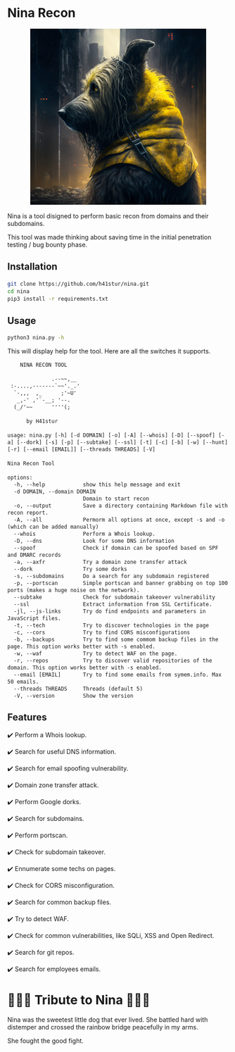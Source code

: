 # Nina Recon

<center><img src="https://raw.githubusercontent.com/h41stur/nina/main/src/nina.jpeg" alt="Nina" width="400"></center>

Nina is a tool disigned to perform basic recon from domains and their subdomains.

This tool was made thinking about saving time in the initial penetration testing / bug bounty phase.

## Installation

```bash
git clone https://github.com/h41stur/nina.git
cd nina
pip3 install -r requirements.txt
```

## Usage

```bash
python3 nina.py -h
```

This will display help for the tool. Here are all the switches it supports.

```
    NINA RECON TOOL

              .--~~,__
 :-....,-------`~~'._.'
  `-,,,  ,_      ;'~U'
   _,-' ,'`-__; '--.
  (_/'~~      ''''(;

      by H41stur

usage: nina.py [-h] [-d DOMAIN] [-o] [-A] [--whois] [-D] [--spoof] [-a] [--dork] [-s] [-p] [--subtake] [--ssl] [-t] [-c] [-b] [-w] [--hunt] [-r] [--email [EMAIL]] [--threads THREADS] [-V]

Nina Recon Tool

options:
  -h, --help            show this help message and exit
  -d DOMAIN, --domain DOMAIN
                        Domain to start recon
  -o, --output          Save a directory containing Markdown file with recon report.
  -A, --all             Permorm all options at once, except -s and -o (which can be added manually)
  --whois               Perform a Whois lookup.
  -D, --dns             Look for some DNS information
  --spoof               Check if domain can be spoofed based on SPF and DMARC records
  -a, --axfr            Try a domain zone transfer attack
  --dork                Try some dorks
  -s, --subdomains      Do a search for any subdomain registered
  -p, --portscan        Simple portscan and banner grabbing on top 100 ports (makes a huge noise on the network).
  --subtake             Check for subdomain takeover vulnerability
  --ssl                 Extract information from SSL Certificate.
  -jl, --js-links       Try do find endpoints and parameters in JavaScript files.
  -t, --tech            Try to discover technologies in the page
  -c, --cors            Try to find CORS misconfigurations
  -b, --backups         Try to find some commom backup files in the page. This option works better with -s enabled.
  -w, --waf             Try to detect WAF on the page.
  -r, --repos           Try to discover valid repositories of the domain. This option works better with -s enabled.
  --email [EMAIL]       Try to find some emails from symem.info. Max 50 emails.
  --threads THREADS     Threads (default 5)
  -V, --version         Show the version

  ```

## Features

:heavy_check_mark: Perform a Whois lookup.

:heavy_check_mark: Search for useful DNS information.

:heavy_check_mark: Search for email spoofing vulnerability.

:heavy_check_mark: Domain zone transfer attack.

:heavy_check_mark: Perform Google dorks.

:heavy_check_mark: Search for subdomains.

:heavy_check_mark: Perform portscan.

:heavy_check_mark: Check for subdomain takeover.

:heavy_check_mark: Ennumerate some techs on pages.

:heavy_check_mark: Check for CORS misconfiguration.

:heavy_check_mark: Search for common backup files.

:heavy_check_mark: Try to detect WAF.

:heavy_check_mark: Check for common vulnerabilities, like SQLi, XSS and Open Redirect.

:heavy_check_mark: Search for git repos.

:heavy_check_mark: Search for employees emails.

# 💐💐💐 Tribute to Nina 💐💐💐

Nina was the sweetest little dog that ever lived. She battled hard with distemper and crossed the rainbow bridge peacefully in my arms.

She fought the good fight.
